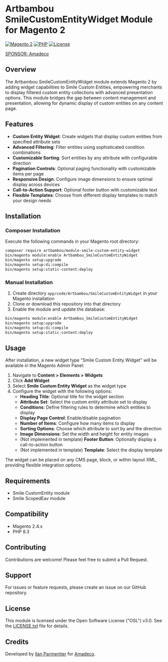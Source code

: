 # Artbambou SmileCustomEntityWidget Module for Magento 2

[![Magento 2](https://img.shields.io/badge/Magento-2.4.x-brightgreen.svg)](https://magento.com)
[![PHP](https://img.shields.io/badge/PHP-8.1|8.2|8.3-blue.svg)](https://www.php.net)
[![License](https://img.shields.io/github/license/iparmentier/magento2-smile-custom-entity-widget)](https://github.com/iparmentier/magento2-smile-custom-entity-widget/blob/main/LICENSE.txt)

[SPONSOR: Amadeco](https://www.amadeco.fr)

## Overview

The Artbambou SmileCustomEntityWidget module extends Magento 2 by adding widget capabilities to Smile Custom Entities, empowering merchants to display filtered custom entity collections with advanced presentation options. This module bridges the gap between content management and presentation, allowing for dynamic display of custom entities on any content page.

## Features

- **Custom Entity Widget**: Create widgets that display custom entities from specified attribute sets
- **Advanced Filtering**: Filter entities using sophisticated condition combinations
- **Customizable Sorting**: Sort entities by any attribute with configurable direction
- **Pagination Controls**: Optional paging functionality with customizable items per page
- **Responsive Design**: Configure image dimensions to ensure optimal display across devices
- **Call-to-Action Support**: Optional footer button with customizable text
- **Flexible Templates**: Choose from different display templates to match your design needs

## Installation

### Composer Installation

Execute the following commands in your Magento root directory:
```bash
composer require artbambou/module-smile-custom-entity-widget
bin/magento module:enable Artbambou_SmileCustomEntityWidget
bin/magento setup:upgrade
bin/magento setup:di:compile
bin/magento setup:static-content:deploy
```

### Manual Installation

1. Create directory `app/code/Artbambou/SmileCustomEntityWidget` in your Magento installation
2. Clone or download this repository into that directory
3. Enable the module and update the database:
```bash
bin/magento module:enable Artbambou_SmileCustomEntityWidget
bin/magento setup:upgrade
bin/magento setup:di:compile
bin/magento setup:static-content:deploy
```

## Usage

After installation, a new widget type "Smile Custom Entity Widget" will be available in the Magento Admin Panel:

1. Navigate to **Content > Elements > Widgets**
2. Click **Add Widget**
3. Select **Smile Custom Entity Widget** as the widget type
4. Configure the widget with the following options:
   - **Heading Title**: Optional title for the widget section
   - **Attribute Set**: Select the custom entity attribute set to display
   - **Conditions**: Define filtering rules to determine which entities to display
   - **Display Page Control**: Enable/disable pagination
   - **Number of Items**: Configure how many items to display
   - **Sorting Options**: Choose which attribute to sort by and the direction
   - **Image Dimensions**: Set the width and height for entity images
   - (Not implemented in template) **Footer Button**: Optionally display a call-to-action button
   - (Not implemented in template) **Template**: Select the display template

The widget can be placed on any CMS page, block, or within layout XML, providing flexible integration options.

## Requirements

- Smile CustomEntity module
- Smile ScopedEav module

## Compatibility

- Magento 2.4.x
- PHP 8.3

## Contributing

Contributions are welcome! Please feel free to submit a Pull Request.

## Support

For issues or feature requests, please create an issue on our GitHub repository.

## License

This module is licensed under the Open Software License ("OSL") v3.0. See the [LICENSE.txt](LICENSE.txt) file for details.

## Credits

Developed by [Ilan Parmentier](https://github.com/iparmentier) for [Amadeco](https://www.amadeco.fr).

